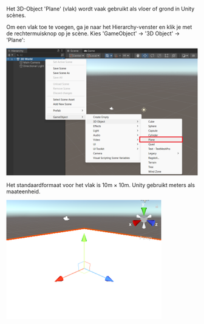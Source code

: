 Het 3D-Object 'Plane' (vlak) wordt vaak gebruikt als vloer of grond in Unity scènes.

Om een vlak toe te voegen, ga je naar het Hierarchy-venster en klik je met de rechtermuisknop op je scène. Kies 'GameObject' -> '3D Object' -> 'Plane':

![De scène met het rechtermuisknopmenu uitgeklapt en het vlak gemarkeerd](images/add-plane.png)

Het standaardformaat voor het vlak is 10m × 10m. Unity gebruikt meters als maateenheid.

![De Scèneweergave met een nieuw wit vlak.](images/plane-floor.png)
